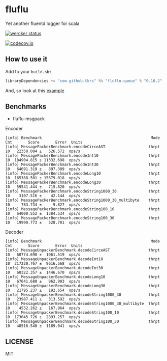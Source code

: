 # fluflu
Yet another fluentd logger for scala

[![wercker status](https://app.wercker.com/status/d754e7976e64af6e1065568b43b27ac7/m "wercker status")](https://app.wercker.com/project/bykey/d754e7976e64af6e1065568b43b27ac7)

[![codecov.io](http://codecov.io/github/tkrs/fluflu/coverage.svg?branch=master)](http://codecov.io/github/tkrs/fluflu?branch=master)

## How to use it

Add to your `build.sbt`

```scala
libraryDependencies += "com.github.tkrs" %% "fluflu-queue" % "0.10.2"
```

And, so look at this [example](https://github.com/tkrs/fluflu/tree/master/examples/src/main/scala)

## Benchmarks

- fluflu-msgpack

Encoder

```
[info] Benchmark                                                Mode  Cnt       Score       Error  Units
[info] MessagePackerBenchmark.encodeCirceAST                   thrpt   10   22350.084 ±   526.572  ops/s
[info] MessagePackerBenchmark.encodeInt10                      thrpt   10  184904.815 ± 11332.698  ops/s
[info] MessagePackerBenchmark.encodeInt30                      thrpt   10   64691.319 ±   897.389  ops/s
[info] MessagePackerBenchmark.encodeLong10                     thrpt   10  165388.501 ± 15679.018  ops/s
[info] MessagePackerBenchmark.encodeLong30                     thrpt   10   59541.444 ±   715.820  ops/s
[info] MessagePackerBenchmark.encodeString1000_30              thrpt   10    3107.516 ±    42.144  ops/s
[info] MessagePackerBenchmark.encodeString1000_30_multibyte    thrpt   10     783.734 ±     9.827  ops/s
[info] MessagePackerBenchmark.encodeString100_10               thrpt   10   64000.552 ±  1384.534  ops/s
[info] MessagePackerBenchmark.encodeString100_30               thrpt   10   19990.773 ±   528.701  ops/s
```

Decoder

```
[info] Benchmark                                                Mode  Cnt       Score       Error  Units
[info] MessageUnpackerBenchmark.decodeCirceAST                 thrpt   10   60774.690 ±  1061.519  ops/s
[info] MessageUnpackerBenchmark.decodeInt10                    thrpt   10  217220.767 ±  9616.568  ops/s
[info] MessageUnpackerBenchmark.decodeInt30                    thrpt   10   60322.357 ±  1446.670  ops/s
[info] MessageUnpackerBenchmark.decodeLong10                   thrpt   10   67641.680 ±   962.903  ops/s
[info] MessageUnpackerBenchmark.decodeLong30                   thrpt   10   21795.237 ±   192.654  ops/s
[info] MessageUnpackerBenchmark.decodeString1000_30            thrpt   10   23987.411 ±   313.592  ops/s
[info] MessageUnpackerBenchmark.decodeString1000_30_multibyte  thrpt   10    4532.262 ±   167.964  ops/s
[info] MessageUnpackerBenchmark.decodeString100_10             thrpt   10  173045.726 ±  2893.257  ops/s
[info] MessageUnpackerBenchmark.decodeString100_30             thrpt   10   48516.540 ±  1189.041  ops/s
```

## LICENSE

MIT
